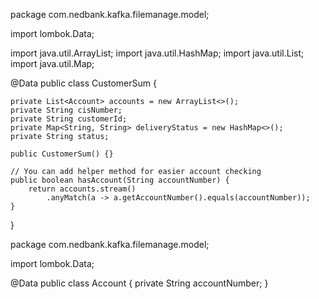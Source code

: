 package com.nedbank.kafka.filemanage.model;

import lombok.Data;

import java.util.ArrayList;
import java.util.HashMap;
import java.util.List;
import java.util.Map;

@Data
public class CustomerSum {

    private List<Account> accounts = new ArrayList<>();
    private String cisNumber;
    private String customerId;
    private Map<String, String> deliveryStatus = new HashMap<>();
    private String status;

    public CustomerSum() {}

    // You can add helper method for easier account checking
    public boolean hasAccount(String accountNumber) {
        return accounts.stream()
            .anyMatch(a -> a.getAccountNumber().equals(accountNumber));
    }
}

package com.nedbank.kafka.filemanage.model;

import lombok.Data;

@Data
public class Account {
    private String accountNumber;
}
